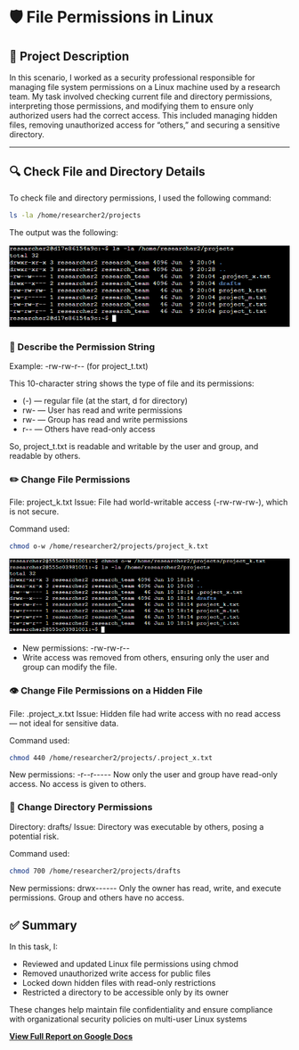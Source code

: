 # 🛡️ File Permissions in Linux

## 📘 Project Description

In this scenario, I worked as a security professional responsible for managing file system permissions on a Linux machine used by a research team. My task involved checking current file and directory permissions, interpreting those permissions, and modifying them to ensure only authorized users had the correct access. This included managing hidden files, removing unauthorized access for “others,” and securing a sensitive directory.

---

## 🔍 Check File and Directory Details

To check file and directory permissions, I used the following command:

```bash
ls -la /home/researcher2/projects
```

The output was the following:

![Query Screenshot: permissions](Portfolio_project_1_screenshots/1.png)

### 🧾 Describe the Permission String

Example: -rw-rw-r-- (for project_t.txt)

This 10-character string shows the type of file and its permissions:

- (-) — regular file (at the start, d for directory)
- rw- — User has read and write permissions
- rw- — Group has read and write permissions
- r-- — Others have read-only access

So, project_t.txt is readable and writable by the user and group, and readable by others.

### ✏️ Change File Permissions

File: project_k.txt
Issue: File had world-writable access (-rw-rw-rw-), which is not secure.

Command used:

```bash
chmod o-w /home/researcher2/projects/project_k.txt
```

![Query Screenshot: removed write permission](Portfolio_project_1_screenshots/2.png)

- New permissions: -rw-rw-r--
- Write access was removed from others, ensuring only the user and group can modify the file.

### 👁️ Change File Permissions on a Hidden File

File: .project_x.txt
Issue: Hidden file had write access with no read access — not ideal for sensitive data.

Command used:

```bash
chmod 440 /home/researcher2/projects/.project_x.txt
```

New permissions: -r--r-----
Now only the user and group have read-only access. No access is given to others.

### 📁 Change Directory Permissions

Directory: drafts/
Issue: Directory was executable by others, posing a potential risk.

Command used:

```bash
chmod 700 /home/researcher2/projects/drafts
```

New permissions: drwx------
Only the owner has read, write, and execute permissions. Group and others have no access.

## ✅ Summary

In this task, I:

- Reviewed and updated Linux file permissions using chmod
- Removed unauthorized write access for public files
- Locked down hidden files with read-only restrictions
- Restricted a directory to be accessible only by its owner

These changes help maintain file confidentiality and ensure compliance with organizational security policies on multi-user Linux systems

**[View Full Report on Google Docs](https://docs.google.com/document/d/1rWygd4CDuNllrm_A5tiY-r_CkiYetMoAZwS1xJEL0sU/edit?usp=sharing)**
